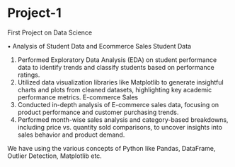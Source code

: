 # Project-1
First Project on Data Science 

•	Analysis of Student Data and Ecommerce Sales
Student Data
1.	Performed Exploratory Data Analysis (EDA) on student performance data to identify trends and classify students based on performance ratings.
2.	Utilized data visualization libraries like Matplotlib to generate insightful charts and plots from cleaned datasets, highlighting key academic performance metrics.
E-commerce Sales
1.	Conducted in-depth analysis of E-commerce sales data, focusing on product performance and customer purchasing trends.
2.	Performed month-wise sales analysis and category-based breakdowns, including price vs. quantity sold comparisons, to uncover insights into sales behavior and product demand.

We have using the various concepts of Python like Pandas, DataFrame, Outlier Detection, Matplotlib etc. 
